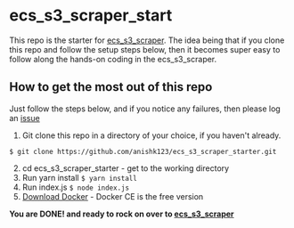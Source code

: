 # ecs_s3_scraper_start
This repo is the starter for [ecs_s3_scraper](https://github.com/anishk123/ecs_s3_scraper). The idea being that if you clone this repo and follow the setup steps below, then it becomes super easy to follow along the hands-on coding in the ecs_s3_scraper.

## How to get the most out of this repo
Just follow the steps below, and if you notice any failures, then please log an [issue](https://github.com/anishk123/ecs_s3_scraper_starter/issues)

1. Git clone this repo in a directory of your choice, if you haven't already.
```
$ git clone https://github.com/anishk123/ecs_s3_scraper_starter.git
```
2. cd ecs_s3_scraper_starter - get to the working directory
3. Run yarn install
```$ yarn install```
4. Run index.js
```$ node index.js```
5. [Download Docker]((https://www.docker.com/get-docker)) - Docker CE is the free version

**You are DONE! and ready to rock on over to [ecs_s3_scraper](https://github.com/anishk123/ecs_s3_scraper)**
 
